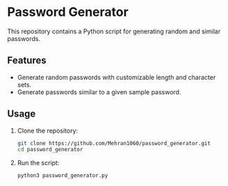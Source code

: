 # Password Generator 

This repository contains a Python script for generating random and similar passwords.

## Features

- Generate random passwords with customizable length and character sets.
- Generate passwords similar to a given sample password.

## Usage

1. Clone the repository:
   ```bash
   git clone https://github.com/Mehran1060/password_generator.git
   cd password_generator

2. Run the script:
   ```bash
   python3 password_generator.py
